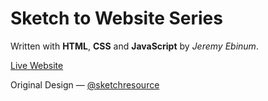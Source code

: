 # Sketch to Website Series

Written with **HTML**, **CSS** and **JavaScript** by _Jeremy Ebinum_.

[Live Website](https://jeremy-ebinum.github.io/stw-pricing-table/)

Original Design — [@sketchresource](http://www.sketchappsources.com/free-source/1554-pricing-table-template-sketch-freebie-resource.html)
